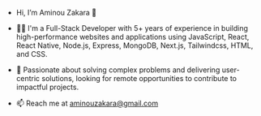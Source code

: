 - Hi, I’m Aminou Zakara 👋
  
- 👀👀  I'm a Full-Stack Developer with 5+ years of experience in building high-performance websites and applications using JavaScript, React, React Native, Node.js, Express, MongoDB, Next.js, Tailwindcss, HTML, and CSS. 

- 💞️ Passionate about solving complex problems and delivering user-centric solutions, looking for remote opportunities to contribute to impactful projects.

- 📫 Reach me at aminouzakara@gmail.com

